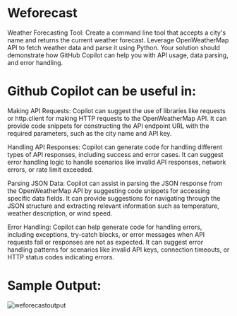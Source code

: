 # Weforecast
Weather Forecasting Tool: Create a command line tool that accepts a city's name and returns the current weather forecast. Leverage OpenWeatherMap API to fetch weather data and parse it using Python. Your solution should demonstrate how GitHub Copilot can help you with API usage, data parsing, and error handling.
# Github Copilot can be useful in:
Making API Requests:
Copilot can suggest the use of libraries like requests or http.client for making HTTP requests to the OpenWeatherMap API.
It can provide code snippets for constructing the API endpoint URL with the required parameters, such as the city name and API key.

Handling API Responses:
Copilot can generate code for handling different types of API responses, including success and error cases.
It can suggest error handling logic to handle scenarios like invalid API responses, network errors, or rate limit exceeded.

Parsing JSON Data:
Copilot can assist in parsing the JSON response from the OpenWeatherMap API by suggesting code snippets for accessing specific data fields.
It can provide suggestions for navigating through the JSON structure and extracting relevant information such as temperature, weather description, or wind speed.

Error Handling:
Copilot can help generate code for handling errors, including exceptions, try-catch blocks, or error messages when API requests fail or responses are not as expected.
It can suggest error handling patterns for scenarios like invalid API keys, connection timeouts, or HTTP status codes indicating errors.

# Sample Output:
![weforecastoutput](https://github.com/Fastest-Coder-First/weforecast/assets/98653583/b453ed02-e886-40aa-be5c-f78934713a7d)
